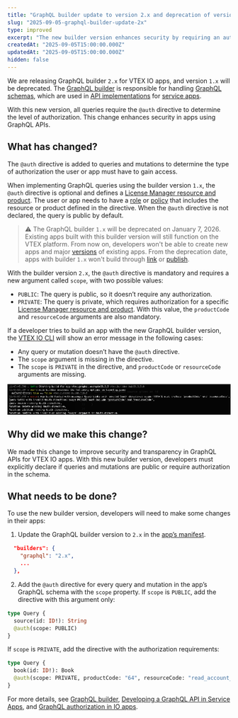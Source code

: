 ```yaml
---
title: "GraphQL builder update to version 2.x and deprecation of version 1.x"
slug: "2025-09-05-graphql-builder-update-2x"
type: improved
excerpt: "The new builder version enhances security by requiring an authentication directive."
createdAt: "2025-09-05T15:00:00.000Z"
updatedAt: "2025-09-05T15:00:00.000Z"
hidden: false
---
```


We are releasing GraphQL builder `2.x` for VTEX IO apps, and version `1.x` will be deprecated. The [GraphQL builder](https://developers.vtex.com/docs/guides/vtex-io-documentation-graphql-builder) is responsible for handling [GraphQL schemas](https://graphql.org/learn/schema/), which are used in [API implementations](https://developers.vtex.com/docs/guides/developing-a-graphql-api-in-service-apps) for [service apps](https://developers.vtex.com/docs/guides/vtex-io-documentation-service).

With this new version, all queries require the `@auth` directive to determine the level of authorization. This change enhances security in apps using GraphQL APIs.

## What has changed?

The `@auth` directive is added to queries and mutations to determine the type of authorization the user or app must have to gain access.

When implementing GraphQL queries using the builder version `1.x`, the `@auth` directive is optional and defines a [License Manager resource and product](https://help.vtex.com/en/tutorial/license-manager-resources--3q6ztrC8YynQf6rdc6euk3). The user or app needs to have a [role](https://help.vtex.com/en/tutorial/roles--7HKK5Uau2H6wxE1rH5oRbc) or [policy](https://developers.vtex.com/docs/guides/vtex-io-documentation-policies) that includes the resource or product defined in the directive. When the `@auth` directive is not declared, the query is public by default.

> ⚠️ The GraphQL builder `1.x` will be deprecated on January 7, 2026\. Existing apps built with this builder version will still function on the VTEX platform. From now on, developers won't be able to create new apps and major [versions](https://developers.vtex.com/docs/guides/vtex-io-documentation-releasing-a-new-app-version#understanding-app-versioning) of existing apps. From the deprecation date, apps with builder `1.x` won't build through [link](https://developers.vtex.com/docs/guides/vtex-io-documentation-linking-an-app) or [publish](https://developers.vtex.com/docs/guides/vtex-io-documentation-publishing-an-app).

With the builder version `2.x`, the `@auth` directive is mandatory and requires a new argument called `scope`, with two possible values:

- `PUBLIC`: The query is public, so it doesn’t require any authorization.
- `PRIVATE`: The query is private, which requires authorization for a specific [License Manager resource and product](https://help.vtex.com/en/tutorial/license-manager-resources--3q6ztrC8YynQf6rdc6euk3). With this value, the `productCode` and `resourceCode` arguments are also mandatory.

If a developer tries to build an app with the new GraphQL builder version, the [VTEX IO CLI](https://developers.vtex.com/docs/guides/vtex-io-documentation-vtex-io-cli-installation-and-command-reference) will show an error message in the following cases:

- Any query or mutation doesn’t have the `@auth` directive.
- The `scope` argument is missing in the directive.
- The `scope` is `PRIVATE` in the directive, and `productCode` or `resourceCode` arguments are missing.

![GraphQL auth directive error](../../images/graphql-auth-directive-error.png)

## Why did we make this change?

We made this change to improve security and transparency in GraphQL APIs for VTEX IO apps. With this new builder version, developers must explicitly declare if queries and mutations are public or require authorization in the schema.

## What needs to be done?

To use the new builder version, developers will need to make some changes in their apps:

1. Update the GraphQL builder version to `2.x` in the [app’s manifest](https://developers.vtex.com/docs/guides/vtex-io-documentation-manifest).

```json
  "builders": {
    "graphql": "2.x",
    ...
  },
```

2. Add the `@auth` directive for every query and mutation in the app’s GraphQL schema with the `scope` property. If `scope` is `PUBLIC`, add the directive with this argument only:

```graphql
type Query {
  source(id: ID!): String
  @auth(scope: PUBLIC)
}
```

   If `scope` is `PRIVATE`, add the directive with the authorization requirements:

```graphql
type Query {
  book(id: ID!): Book
  @auth(scope: PRIVATE, productCode: "64", resourceCode: "read_account_config")
}
```

For more details, see [GraphQL builder](https://developers.vtex.com/docs/guides/vtex-io-documentation-graphql-builder), [Developing a GraphQL API in Service Apps](https://developers.vtex.com/docs/guides/developing-a-graphql-api-in-service-apps),
and [GraphQL authorization in IO apps](https://developers.vtex.com/docs/guides/graphql-authorization-in-io-apps).
